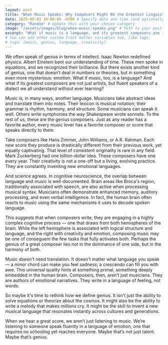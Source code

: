 ```yaml
---
layout: post
title: "When Music Speaks: Why Composers Might Be the Greatest Linguists of Our Time"
date: 2025-05-03 10:00:00 -0700 # Specify date and time (and optionally timezone offset)
category: "Random" # Update this with your chosen category
image: "/assets/images/blog/when-music-speaks.png" # Path to your post's feature image
excerpt: "What if music is a language, and its greatest composers are fluent speakers of a dialect we all understand without ever learning?"
# You can add other custom front matter variables too, like tags:
# tags: [music, genius, language, creativity]
---
```


We often speak of genius in terms of intellect. Isaac Newton redefined physics. Albert Einstein bent our understanding of time. These men spoke in equations, and we recognized their brilliance. But there exists another kind of genius, one that doesn’t deal in numbers or theories, but in something even more mysterious: emotion. What if music, too, is a language? And what if its greatest composers are not just artists, but fluent speakers of a dialect we all understand without ever learning?

Music is, in many ways, another language. Musicians take abstract ideas and translate them into notes. Their lexicon is musical notation; their grammar is rhythm, harmony, and structure. Some musicians can speak it well. Others write symphonies the way Shakespeare wrote sonnets. To the rest of us, these are the genius composers. Just as any reader has a favorite author, every music lover has a favorite composer or score that speaks directly to them.

Take composers like Hans Zimmer, John Williams, or A.R. Rahman. Each new score they produce is drastically different from their previous work, yet equally captivating. That level of consistent originality is rare in any field. Mark Zuckerberg had one billion-dollar idea. These composers have one every year. Their creativity is not a one-off but a living, evolving practice. They are constantly inventing new emotional languages.

And science agrees. In cognitive neuroscience, the overlap between language and music is well-documented. Brain areas like Broca's region, traditionally associated with speech, are also active when processing musical syntax. Musicians often demonstrate enhanced memory, auditory processing, and even verbal intelligence. In fact, the human brain often reacts to music using the same mechanisms it uses to decode spoken language.

This suggests that when composers write, they are engaging in a highly complex cognitive process — one that draws from both hemispheres of the brain. While the left hemisphere is associated with logical structure and language, and the right with creativity and emotion, composing music may be one of conseguem the few tasks that fully activates both. Perhaps the genius of a great composer lies not in the dominance of one side, but in the harmony of both.

Music doesn't need translation. It doesn't matter what language you speak — a minor chord can make you feel sadness; a crescendo can fill you with awe. This universal quality hints at something primal, something deeply embedded in the human brain. Composers, then, aren’t just musicians. They are authors of emotional narratives. They write in a language of feeling, not words.

So maybe it's time to rethink how we define genius. It isn't just the ability to solve equations or theorize about the cosmos. It might also be the ability to write a melody that makes millions cry. It might be the skill to invent a new musical language that resonates instantly across cultures and generations.

When we hear a great score, we aren’t just listening to music. We’re listening to someone speak fluently in a language of emotion, one that requires no schooling yet reaches everyone. Maybe that’s not just talent. Maybe that’s genius.